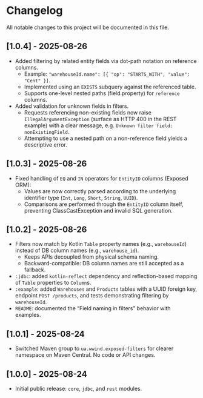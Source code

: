 # Changelog

All notable changes to this project will be documented in this file.

## [1.0.4] - 2025-08-26

- Added filtering by related entity fields via dot-path notation on reference columns.
    - Example: `"warehouseId.name": [{ "op": "STARTS_WITH", "value": "Cent" }]`.
    - Implemented using an `EXISTS` subquery against the referenced table.
    - Supports one-level nested paths (field.property) for `reference` columns.
- Added validation for unknown fields in filters.
    - Requests referencing non-existing fields now raise `IllegalArgumentException` (surface as HTTP 400 in the REST
      example) with a clear message, e.g. `Unknown filter field: nonExistingField`.
    - Attempting to use a nested path on a non-reference field yields a descriptive error.

## [1.0.3] - 2025-08-26

- Fixed handling of `EQ` and `IN` operators for `EntityID` columns (Exposed ORM):
    - Values are now correctly parsed according to the underlying identifier type (`Int`, `Long`, `Short`, `String`,
      `UUID`).
    - Comparisons are performed through the `EntityID` column itself, preventing ClassCastException and invalid SQL
      generation.

## [1.0.2] - 2025-08-26

- Filters now match by Kotlin `Table` property names (e.g., `warehouseId`) instead of DB column names (e.g.,
  `warehouse_id`).
    - Keeps APIs decoupled from physical schema naming.
    - Backward-compatible: DB column names are still accepted as a fallback.
- `:jdbc`: added `kotlin-reflect` dependency and reflection-based mapping of `Table` properties to `Column`s.
- `:example`: added `Warehouses` and `Products` tables with a UUID foreign key, endpoint `POST /products`, and tests
  demonstrating filtering by `warehouseId`.
- `README`: documented the “Field naming in filters” behavior with examples.

## [1.0.1] - 2025-08-24

- Switched Maven group to `ua.wwind.exposed-filters` for clearer namespace on Maven Central. No code or API changes.

## [1.0.0] - 2025-08-24

- Initial public release: `core`, `jdbc`, and `rest` modules.
